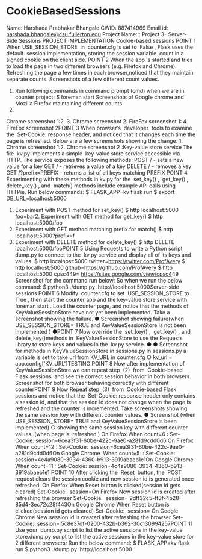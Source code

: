 # CookieBasedSessions
Name: Harshada Prabhakar Bhangale
CWID: 887414969
Email id: harshada.bhangale@csu.fullerton.edu
Project Name::: Project 3- Server-Side Sessions
PROJECT IMPLEMENTATION
Cookie-based sessions
POINT 1
When USE_SESSION_STORE ​ in ​ counter.cfg​ is set to ​ False​ , Flask uses the default ​ session
implementation, storing the session variable ​ count​ in a signed cookie on the client side.
POINT 2
When the app is started and tries to load the page in two different browsers (e.g. Firefox and Chrome).
Refreshing the page a few times in each browser,noticed that they maintain separate counts. Screenshots of
a few different count values.
1. Run following commands in command prompt (cmd) when we are in counter project:
$ foreman start
Screenshots of Google chrome and Mozilla Firefox maintaining different counts.
1.
Chrome screenshot 1:2.
3.
Chrome screenshot 2:
FireFox screenshot 1:
4. FireFox screenshot 2POINT 3
When browser’s ​ developer​ ​ tools​ to examine the ​ Set-Cookie:​ response header, and noticed that it changes
each time the page is refreshed. Below are a few screenshots showing the change.
1.
Chrome screenshot 1:2.
Chrome screenshot 2 :Key-value store service
The file ​ kv.py​ implements a simple ​ key-value store​ service accessible via HTTP. The service exposes the following
methods:
POST /​ - sets a new value for a key
GET /<key>​ - retrieves a value of a key
DELETE /<key>​ - removes a key
GET /?prefix=PREFIX​ - returns a list of all keys matching PREFIX
POINT 4
Experimenting with these methods in ​ kv.py​ for the ​ set_key()​ , ​ get_key()​ , ​ delete_key()​ , and ​ match()
methods include example API calls using HTTPie.
Run below commands:
$ FLASK_APP=kv flask run
$ export DB_URL=localhost:5000
1. Experiment with POST method for set_key()
$ http localhost:5000 foo=bar2. Experiment with GET method for get_key()
$ http localhost:5000/foo
3. Experiment with GET method matching prefix for match()
$ http localhost:5000?prefix=f
4. Experiment with DELETE method for delete_key()
$ http DELETE localhost:5000/fooPOINT 5
Using Requests to write a Python script ​ dump.py​ to connect to the ​ kv.py​ service and display all of its keys
and values.
$ http localhost:5000 twitter=https://twitter.com/ProfAvery
$ http localhost:5000 github=https://github.com/ProfAvery
$ http localhost:5000 cpsc449=​ https://sites.google.com/view/cpsc4​ 49
Screenshot for the command run below:
So when we run the below command:
$ python3 ./dump.py ​ http://localhost:5000Server-side sessions
POINT 6
Modify ​ counter.cfg​ to set ​ USE_SESSION_STORE​ to ​ True​ , then start the counter app and the
key-value store service with ​ foreman start​ . Load the counter page, and notice that the methods
of ​ KeyValueSessionStore​ have not yet been implemented. Take a screenshot showing the failure.
● Screenshot showing failure(when USE_SESSION_STORE= TRUE and
KeyValueSessionStore is not been implemented )
●POINT 7
Now override the ​ set_key()​ , ​ get_key()​ , and ​ delete_key()​ methods in ​ KeyValueSessionStore​ to use
the Requests library to store keys and values in the ​ kv.py​ service.
●
●
Screenshot for methods in ​ KeyValueSessionStore in​ sessions.py
In sessions.py a variable is set to take url from KV_URL in counter.cfg
○ kv_url = app.config['KV_URL']TESTING
POINT 8
Now after implementation of ​ KeyValueSessionStore​ we can repeat step ​ (2) ​ from ​ Cookie-based Flask
sessions ​ and see the correct session behavior in both browsers.
Screenshot for both browser behaving correctly with different counterPOINT 9
Now Repeat step ​ (3) ​ from ​ Cookie-based Flask sessions ​ and notice that the ​ Set-Cookie:​ response header
only contains a session id, and that the session id does not change when the page is refreshed and the
counter is incremented. Take screenshots showing the same session key with different counter values.
●
Screenshot (when USE_SESSION_STORE= TRUE and KeyValueSessionStore is been
implemented)
○
showing the same session key with different counter values​ .(when page is ​ refreshed​ )
On Firefox
When count=6 :
Set-Cookie: ​ session=6cea3f31-60be-422c-9ae0-a281d9cdd0d6
On Firefox
When count=12 :
Set-Cookie: ​ session=6cea3f31-60be-422c-9ae0-a281d9cdd0d6On Google Chrome​ ​ When count=5 ​ :
Set-Cookie: session=4c4a9080-3934-4360-b913-3919abaeb1e1On Google Chrome​ ​ When count=11 :
Set-Cookie: session=4c4a9080-3934-4360-b913-3919abaeb1e1
POINT 10
After clicking the ​ Reset ​ button, the ​ POST​ request clears the session cookie and new session id is
generated once refreshed.
On Firefox
When Reset button is clicked(session id gets cleared)
Set-Cookie: ​ session=On Firefox​ New session id is created after refreshing the browser
Set-Cookie: ​ session= 9dff32c5-ff3f-4b28-85d4-3ec72c28f443On Google Chrome
When Reset button is clicked(session id gets cleared)
Set-Cookie: ​ session=
On Google Chrome
New session id is created after refreshing the browser
Set-Cookie: ​ session= 5c8e37df-0200-432b-b362-30c130994257POINT 11
Use your ​ dump.py​ script to list the active sessions in the key-value store.​ dump.py​ script to list the active sessions
in the key-value store for 2 different browsers:
Run the below command:
$ FLASK_APP=kv flask run
$ python3 ./dump.py ​ http://localhost:5000
